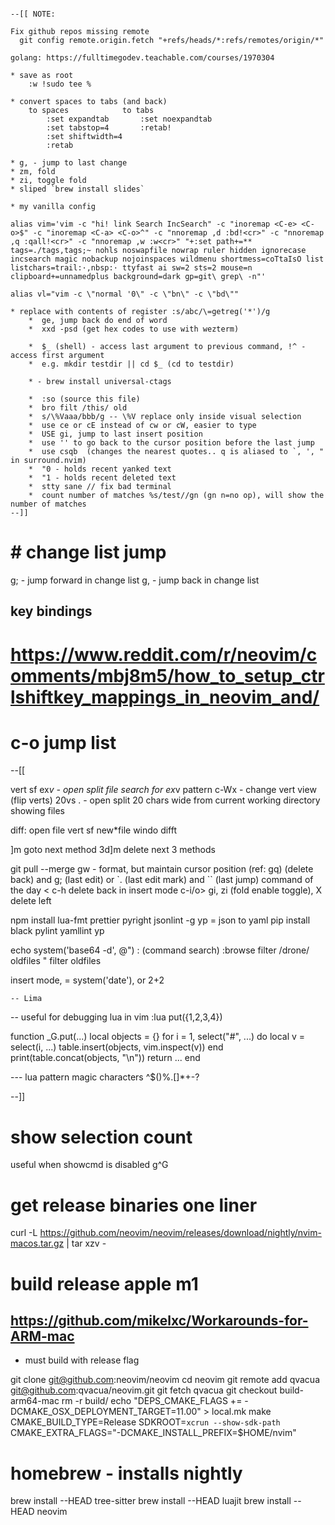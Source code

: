 ```

--[[ NOTE:

Fix github repos missing remote
  git config remote.origin.fetch "+refs/heads/*:refs/remotes/origin/*"

golang: https://fulltimegodev.teachable.com/courses/1970304

* save as root
    :w !sudo tee %

* convert spaces to tabs (and back)
    to spaces            to tabs
        :set expandtab       :set noexpandtab
        :set tabstop=4       :retab!
        :set shiftwidth=4
        :retab

* g, - jump to last change
* zm, fold
* zi, toggle fold
* sliped `brew install slides`

* my vanilla config

alias vim='vim -c "hi! link Search IncSearch" -c "inoremap <C-e> <C-o>$" -c "inoremap <C-a> <C-o>^" -c "nnoremap ,d :bd!<cr>" -c "nnoremap ,q :qall!<cr>" -c "nnoremap ,w :w<cr>" "+:set path+=** tags=./tags,tags;~ nohls noswapfile nowrap ruler hidden ignorecase incsearch magic nobackup nojoinspaces wildmenu shortmess=coTtaIsO list listchars=trail:·,nbsp:· ttyfast ai sw=2 sts=2 mouse=n clipboard+=unnamedplus background=dark gp=git\ grep\ -n"'

alias vl="vim -c \"normal '0\" -c \"bn\" -c \"bd\""

* replace with contents of register :s/abc/\=getreg('*')/g
	*  ge, jump back do end of word
	*  xxd -psd (get hex codes to use with wezterm)

	*  $_ (shell) - access last argument to previous command, !^ - access first argument
	*  e.g. mkdir testdir || cd $_ (cd to testdir)

	* - brew install universal-ctags

	*  :so (source this file)
	*  bro filt /this/ old
	*  s/\%Vaaa/bbb/g -- \%V replace only inside visual selection
	*  use ce or cE instead of cw or cW, easier to type
	*  USE gi, jump to last insert position
	*  use '' to go back to the cursor position before the last jump
	*  use csqb  (changes the nearest quotes.. q is aliased to `, ', " in surround.nvim)
	*  "0 - holds recent yanked text
	*  "1 - holds recent deleted text
	*  stty sane // fix bad terminal
	*  count number of matches %s/test//gn (gn n=no op), will show the number of matches
--]]

```

# # change list jump

g; - jump forward in change list
g, - jump back in change list

## key bindings

# https://www.reddit.com/r/neovim/comments/mbj8m5/how_to_setup_ctrlshiftkey_mappings_in_neovim_and/

# c-o jump list

--[[

vert sf ex*v - open split file search for ex*v pattern
c-Wx - change vert view (flip verts)
20vs . - open split 20 chars wide from current working directory showing files

diff:
open file
vert sf new\*file
windo difft

]m goto next method
3d]m delete next 3 methods

git pull --merge
gw - format, but maintain cursor position (ref: gq)
<c-h> (delete back) and g; (last edit) or `. (last edit mark) and `` (last jump)
command of the day < c-h delete back in insert mode
c-i/o> gi, zi (fold enable toggle), X delete left

npm install lua-fmt prettier pyright jsonlint -g
yp = json to yaml
pip install black pylint yamllint yp

echo system('base64 -d', @")
:<c-f> (command search)
:browse filter /drone/ oldfiles " filter oldfiles

insert mode, <c-r> = system('date'), or 2+2

    -- Lima

-- useful for debugging lua in vim :lua put({1,2,3,4})

function \_G.put(...)
local objects = {}
for i = 1, select("#", ...) do
local v = select(i, ...)
table.insert(objects, vim.inspect(v))
end
print(table.concat(objects, "\n"))
return ...
end

--- lua pattern magic characters ^$()%.[]\*+-?

--]]

# show selection count

useful when showcmd is disabled
g^G

# get release binaries one liner

curl -L https://github.com/neovim/neovim/releases/download/nightly/nvim-macos.tar.gz | tar xzv -

# build release apple m1

## https://github.com/mikelxc/Workarounds-for-ARM-mac

- must build with release flag

git clone git@github.com:neovim/neovim
cd neovim
git remote add qvacua git@github.com:qvacua/neovim.git
git fetch qvacua
git checkout build-arm64-mac
rm -r build/
echo "DEPS_CMAKE_FLAGS += -DCMAKE_OSX_DEPLOYMENT_TARGET=11.00" > local.mk
make CMAKE_BUILD_TYPE=Release SDKROOT=`xcrun --show-sdk-path` CMAKE_EXTRA_FLAGS="-DCMAKE_INSTALL_PREFIX=$HOME/nvim"

# homebrew - installs nightly

brew install --HEAD tree-sitter
brew install --HEAD luajit
brew install --HEAD neovim
